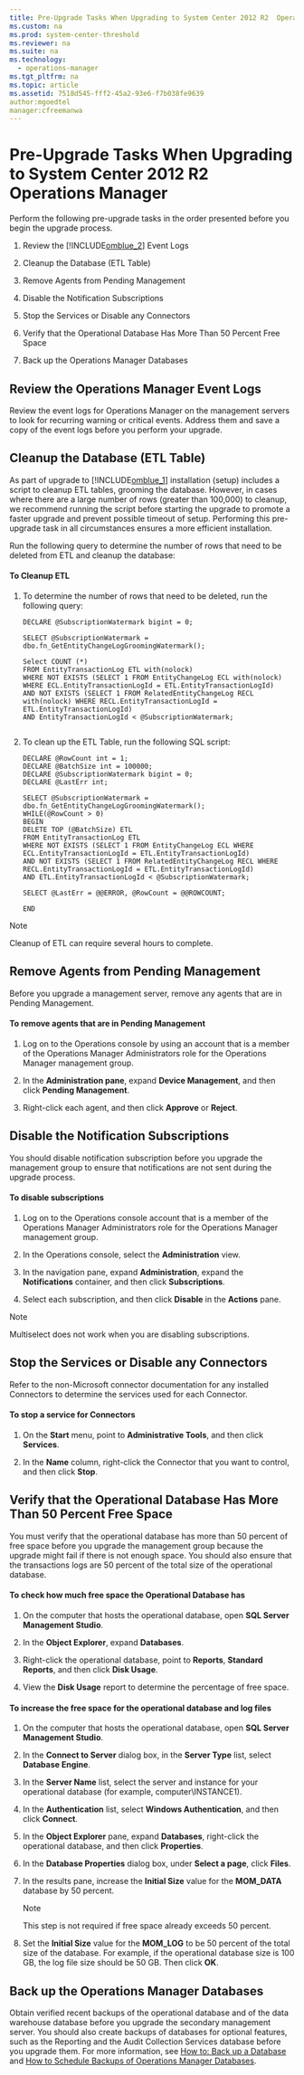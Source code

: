 ```yaml
---
title: Pre-Upgrade Tasks When Upgrading to System Center 2012 R2  Operations Manager
ms.custom: na
ms.prod: system-center-threshold
ms.reviewer: na
ms.suite: na
ms.technology: 
  - operations-manager
ms.tgt_pltfrm: na
ms.topic: article
ms.assetid: 7518d545-fff2-45a2-93e6-f7b038fe9639
author:mgoedtel
manager:cfreemanwa
---
```

# Pre-Upgrade Tasks When Upgrading to System Center 2012 R2  Operations Manager
Perform the following pre\-upgrade tasks in the order presented before you begin the upgrade process.  
  
1.  Review the [!INCLUDE[omblue_2](../../om/manage/includes/omblue_2_md.md)] Event Logs  
  
2.  Cleanup the Database \(ETL Table\)  
  
3.  Remove Agents from Pending Management  
  
4.  Disable the Notification Subscriptions  
  
5.  Stop the Services or Disable any Connectors  
  
6.  Verify that the Operational Database Has More Than 50 Percent Free Space  
  
7.  Back up the Operations Manager Databases  
  
## Review the Operations Manager Event Logs  
Review the event logs for Operations Manager on the management servers to look for recurring warning or critical events. Address them and save a copy of the event logs before you perform your upgrade.  
  
## Cleanup the Database \(ETL Table\)  
As part of upgrade to [!INCLUDE[omblue_1](../../om/manage/includes/omblue_1_md.md)] installation \(setup\) includes a script to cleanup ETL tables, grooming the database.  However, in cases where there are a large number of rows \(greater than 100,000\) to cleanup, we recommend running the script before starting the upgrade to promote a faster upgrade and prevent possible timeout of setup. Performing this pre\-upgrade task in all circumstances ensures a more efficient installation.  
  
Run the following query to determine the number of rows that need to be deleted from ETL and cleanup the database:  
  
#### To Cleanup ETL  
  
1.  To determine the number of rows that need to be deleted, run the following query:  
  
    ```  
    DECLARE @SubscriptionWatermark bigint = 0;  
  
    SELECT @SubscriptionWatermark = dbo.fn_GetEntityChangeLogGroomingWatermark();  
  
    Select COUNT (*)  
    FROM EntityTransactionLog ETL with(nolock)  
    WHERE NOT EXISTS (SELECT 1 FROM EntityChangeLog ECL with(nolock) WHERE ECL.EntityTransactionLogId = ETL.EntityTransactionLogId)  
    AND NOT EXISTS (SELECT 1 FROM RelatedEntityChangeLog RECL with(nolock) WHERE RECL.EntityTransactionLogId = ETL.EntityTransactionLogId)  
    AND EntityTransactionLogId < @SubscriptionWatermark;  
  
    ```  
  
2.  To clean up the ETL Table, run the following SQL script:  
  
    ```  
    DECLARE @RowCount int = 1;  
    DECLARE @BatchSize int = 100000;  
    DECLARE @SubscriptionWatermark bigint = 0;  
    DECLARE @LastErr int;  
  
    SELECT @SubscriptionWatermark = dbo.fn_GetEntityChangeLogGroomingWatermark();  
    WHILE(@RowCount > 0)  
    BEGIN   
    DELETE TOP (@BatchSize) ETL  
    FROM EntityTransactionLog ETL  
    WHERE NOT EXISTS (SELECT 1 FROM EntityChangeLog ECL WHERE ECL.EntityTransactionLogId = ETL.EntityTransactionLogId)  
    AND NOT EXISTS (SELECT 1 FROM RelatedEntityChangeLog RECL WHERE RECL.EntityTransactionLogId = ETL.EntityTransactionLogId)  
    AND ETL.EntityTransactionLogId < @SubscriptionWatermark;  
  
    SELECT @LastErr = @@ERROR, @RowCount = @@ROWCOUNT;  
  
    END  
    ```  
  
> [!NOTE]  
> Cleanup of ETL can require several hours to complete.  
  
## Remove Agents from Pending Management  
Before you upgrade a management server, remove any agents that are in Pending Management.  
  
#### To remove agents that are in Pending Management  
  
1.  Log on to the Operations console by using an account that is a member of the Operations Manager Administrators role for the Operations Manager management group.  
  
2.  In the **Administration pane**, expand **Device Management**, and then click **Pending Management**.  
  
3.  Right\-click each agent, and then click **Approve** or **Reject**.  
  
## Disable the Notification Subscriptions  
You should disable notification subscription before you upgrade the management group to ensure that notifications are not sent during the upgrade process.  
  
#### To disable subscriptions  
  
1.  Log on to the Operations console account that is a member of the Operations Manager Administrators role for the Operations Manager management group.  
  
2.  In the Operations console, select the **Administration** view.  
  
3.  In the navigation pane, expand **Administration**, expand the **Notifications** container, and then click **Subscriptions**.  
  
4.  Select each subscription, and then click **Disable** in the **Actions** pane.  
  
> [!NOTE]  
> Multiselect does not work when you are disabling subscriptions.  
  
## Stop the Services or Disable any Connectors  
Refer to the non\-Microsoft connector documentation for any installed Connectors to determine the services used for each Connector.  
  
#### To stop a service for Connectors  
  
1.  On the **Start** menu, point to **Administrative Tools**, and then click **Services**.  
  
2.  In the **Name** column, right\-click the Connector that you want to control, and then click **Stop**.  
  
## Verify that the Operational Database Has More Than 50 Percent Free Space  
You must verify that the operational database has more than 50 percent of free space before you upgrade the management group because the upgrade might fail if there is not enough space. You should also ensure that the transactions logs are 50 percent of the total size of the operational database.  
  
#### To check how much free space the Operational Database has  
  
1.  On the computer that hosts the operational database, open **SQL Server Management Studio**.  
  
2.  In the **Object Explorer**, expand **Databases**.  
  
3.  Right\-click the operational database, point to **Reports**, **Standard Reports**, and then click **Disk Usage**.  
  
4.  View the **Disk Usage** report to determine the percentage of free space.  
  
#### To increase the free space for the operational database and log files  
  
1.  On the computer that hosts the operational database, open **SQL Server Management Studio**.  
  
2.  In the **Connect to Server** dialog box, in the **Server Type** list, select **Database Engine**.  
  
3.  In the **Server Name** list, select the server and instance for your operational database \(for example, computer\\INSTANCE1\).  
  
4.  In the **Authentication** list, select **Windows Authentication**, and then click **Connect**.  
  
5.  In the **Object Explorer** pane, expand **Databases**, right\-click the operational database, and then click **Properties**.  
  
6.  In the **Database Properties** dialog box, under **Select a page**, click **Files**.  
  
7.  In the results pane, increase the **Initial Size** value for the **MOM\_DATA** database by 50 percent.  
  
    > [!NOTE]  
    > This step is not required if free space already exceeds 50 percent.  
  
8.  Set the **Initial Size** value for the **MOM\_LOG** to be 50 percent of the total size of the database. For example, if the operational database size is 100 GB, the log file size should be 50 GB. Then click **OK**.  
  
## Back up the Operations Manager Databases  
Obtain verified recent backups of the operational database and of the data warehouse database before you upgrade the secondary management server. You should also create backups of databases for optional features, such as the Reporting and the Audit Collection Services database before you upgrade them. For more information, see [How to: Back up a Database](https://go.microsoft.com/fwlink/p/?LinkId=220190) and [How to Schedule Backups of Operations Manager Databases](assetId:///301b7af3-3695-41b5-b91c-e1a672bce591).  
  
